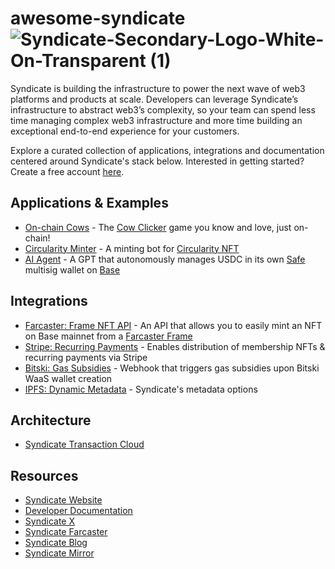 # awesome-syndicate ![Syndicate-Secondary-Logo-White-On-Transparent (1)](https://github.com/SyndicateProtocol/awesome-syndicate/assets/103137304/b50c108a-76b6-455a-be61-35bf11c0fe0b)


Syndicate is building the infrastructure to power the next wave of web3 platforms and products at scale. Developers can leverage Syndicate’s infrastructure to abstract web3’s complexity, so your team can spend less time managing complex web3 infrastructure and more time building an exceptional end-to-end experience for your customers.

Explore a curated collection of applications, integrations and documentation centered around Syndicate's stack below. Interested in getting started? Create a free account [here](https://dashboard.syndicate.io/signup). 

## Applications & Examples
- [On-chain Cows](https://github.com/WillPapper/On-Chain-Cow-Farcaster-Frame) - The [Cow Clicker](http://www.cowclicker.com/) game you know and love, just on-chain!
- [Circularity Minter](https://github.com/WillPapper/circularity-minter/tree/main) - A minting bot for [Circularity NFT](https://twitter.com/WillPapper/status/1647275011747766272)
- [AI Agent](https://github.com/ianDAOs/agent-banked) - A GPT that autonomously manages USDC in its own [Safe](https://safe.global/) multisig wallet on [Base](https://www.base.org/)


## Integrations
- [Farcaster: Frame NFT API](https://github.com/WillPapper/syndicate-farcaster-frame-starter) - An API that allows you to easily mint an NFT on Base mainnet from a [Farcaster Frame](https://warpcast.notion.site/Farcaster-Frames-4bd47fe97dc74a42a48d3a234636d8c5) 
- [Stripe: Recurring Payments](https://github.com/SyndicateProtocol/syndicate-stripe-nfts) - Enables distribution of membership NFTs & recurring payments via Stripe
- [Bitski: Gas Subsidies](https://github.com/SyndicateProtocol/gas-subsidy-webhook-prototype) - Webhook that triggers gas subsidies upon Bitski WaaS wallet creation
- [IPFS: Dynamic Metadata](https://docs.syndicate.io/guides/dynamic-nft-metadata) - Syndicate's metadata options
  
## Architecture
- [Syndicate Transaction Cloud](https://syndicate.io/blog/transaction-cloud)

## Resources
- [Syndicate Website](https://syndicate.io/)
- [Developer Documentation](https://docs.syndicate.io/get-started/introduction)
- [Syndicate X](https://twitter.com/syndicateio)
- [Syndicate Farcaster](https://warpcast.com/syndicate)
- [Syndicate Blog](https://syndicate.io/blog)
- [Syndicate Mirror](https://syndicate.mirror.xyz/)








